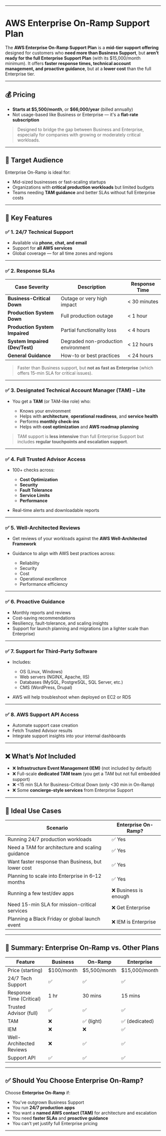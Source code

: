 __________________________________________________________________________________________________________________________
#                                          AWS Enterprise On-Ramp Support Plan

The **AWS Enterprise On-Ramp Support Plan** is a **mid-tier support offering** designed for customers who **need more than Business Support**, but **aren’t ready for the full Enterprise Support Plan** (with its \$15,000/month minimum). It offers **faster response times, technical account management, and proactive guidance**, but at a **lower cost** than the full Enterprise tier.

---

## 💰 Pricing

* **Starts at \$5,500/month**, or **\$66,000/year** (billed annually)
* Not usage-based like Business or Enterprise — it's a **flat-rate subscription**

> Designed to bridge the gap between Business and Enterprise, especially for companies with growing or moderately critical workloads.

---

## 🎯 Target Audience

Enterprise On-Ramp is ideal for:

* Mid-sized businesses or fast-scaling startups
* Organizations with **critical production workloads** but limited budgets
* Teams needing **TAM guidance** and better SLAs without full Enterprise costs

---

## 🧩 Key Features

### ✅ 1. **24/7 Technical Support**

* Available via **phone, chat, and email**
* Support for **all AWS services**
* Global coverage — for all time zones and regions

---

### ✅ 2. **Response SLAs**

| Case Severity                  | Description                         | Response Time |
| ------------------------------ | ----------------------------------- | ------------- |
| **Business-Critical Down**     | Outage or very high impact          | < 30 minutes  |
| **Production System Down**     | Full production outage              | < 1 hour      |
| **Production System Impaired** | Partial functionality loss          | < 4 hours     |
| **System Impaired (Dev/Test)** | Degraded non-production environment | < 12 hours    |
| **General Guidance**           | How-to or best practices            | < 24 hours    |

> Faster than Business support, but **not as fast as Enterprise** (which offers 15-min SLA for critical issues).

---

### ✅ 3. **Designated Technical Account Manager (TAM) – Lite**

* You get a **TAM** (or TAM-like role) who:

  * Knows your environment
  * Helps with **architecture**, **operational readiness**, and **service health**
  * Performs **monthly check-ins**
  * Helps with **cost optimization** and **AWS roadmap planning**

> TAM support is **less intensive** than full Enterprise Support but includes **regular touchpoints and escalation support**.

---

### ✅ 4. **Full Trusted Advisor Access**

* 100+ checks across:

  * **Cost Optimization**
  * **Security**
  * **Fault Tolerance**
  * **Service Limits**
  * **Performance**
* Real-time alerts and downloadable reports

---

### ✅ 5. **Well-Architected Reviews**

* Get reviews of your workloads against the **AWS Well-Architected Framework**
* Guidance to align with AWS best practices across:

  * Reliability
  * Security
  * Cost
  * Operational excellence
  * Performance efficiency

---

### ✅ 6. **Proactive Guidance**

* Monthly reports and reviews
* Cost-saving recommendations
* Resiliency, fault-tolerance, and scaling insights
* Support for launch planning and migrations (on a lighter scale than Enterprise)

---

### ✅ 7. **Support for Third-Party Software**

* Includes:

  * OS (Linux, Windows)
  * Web servers (NGINX, Apache, IIS)
  * Databases (MySQL, PostgreSQL, SQL Server, etc.)
  * CMS (WordPress, Drupal)
* AWS will help troubleshoot when deployed on EC2 or RDS

---

### ✅ 8. **AWS Support API Access**

* Automate support case creation
* Fetch Trusted Advisor results
* Integrate support insights into your internal dashboards

---

## ❌ What’s *Not* Included

* ❌ **Infrastructure Event Management (IEM)** (not included by default)
* ❌ Full-scale **dedicated TAM team** (you get a TAM but not full embedded support)
* ❌ <15 min SLA for Business-Critical Down (only <30 min in On-Ramp)
* ❌ Some **concierge-style services** from Enterprise Support

---

## 📌 Ideal Use Cases

| Scenario                                           | Enterprise On-Ramp?  |
| -------------------------------------------------- | -------------------- |
| Running 24/7 production workloads                  | ✅ Yes                |
| Need a TAM for architecture and scaling guidance   | ✅ Yes                |
| Want faster response than Business, but lower cost | ✅ Yes                |
| Planning to scale into Enterprise in 6–12 months   | ✅ Yes                |
| Running a few test/dev apps                        | ❌ Business is enough |
| Need 15-min SLA for mission-critical services      | ❌ Get Enterprise     |
| Planning a Black Friday or global launch event     | ❌ IEM is Enterprise  |

---

## 🧠 Summary: Enterprise On-Ramp vs. Other Plans

| Feature                  | Business    | On-Ramp       | Enterprise     |
| ------------------------ | ----------- | ------------- | -------------- |
| Price (starting)         | \$100/month | \$5,500/month | \$15,000/month |
| 24/7 Tech Support        | ✅           | ✅             | ✅              |
| Response Time (Critical) | 1 hr        | 30 mins       | 15 mins        |
| Trusted Advisor (full)   | ✅           | ✅             | ✅              |
| TAM                      | ❌           | ✅ (light)     | ✅ (dedicated)  |
| IEM                      | ❌           | ❌             | ✅              |
| Well-Architected Reviews | ❌           | ✅             | ✅              |
| Support API              | ✅           | ✅             | ✅              |

---

## ✅ Should You Choose Enterprise On-Ramp?

Choose **Enterprise On-Ramp** if:

* You’ve outgrown Business Support
* You run **24/7 production apps**
* You want a **named AWS contact (TAM)** for architecture and escalation
* You need **faster SLAs** and **proactive guidance**
* You can’t yet justify full Enterprise pricing

---